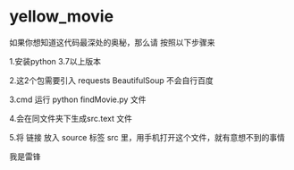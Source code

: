 # yellow_movie

如果你想知道这代码最深处的奥秘，那么请 按照以下步骤来  

1.安装python 3.7以上版本

2.这2个包需要引入 requests  BeautifulSoup   不会自行百度

3.cmd 运行     python findMovie.py 文件

4.会在同文件夹下生成src.text 文件  

5.将 链接 放入 source 标签  src 里，用手机打开这个文件，就有意想不到的事情
 
 
 我是雷锋
